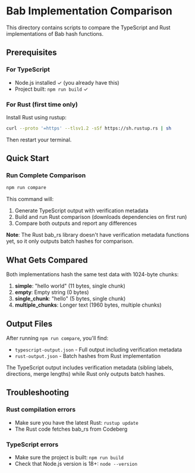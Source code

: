 # Bab Implementation Comparison

This directory contains scripts to compare the TypeScript and Rust
implementations of Bab hash functions.


## Prerequisites

### For TypeScript

- Node.js installed ✓ (you already have this)
- Project built: `npm run build` ✓

### For Rust (first time only)

Install Rust using rustup:
```bash
curl --proto '=https' --tlsv1.2 -sSf https://sh.rustup.rs | sh
```
Then restart your terminal.

## Quick Start

### Run Complete Comparison

```bash
npm run compare
```

This command will:
1. Generate TypeScript output with verification metadata
2. Build and run Rust comparison (downloads dependencies on first run)
3. Compare both outputs and report any differences

**Note**: The Rust bab_rs library doesn't have verification metadata functions yet, so it only outputs batch hashes for comparison.

## What Gets Compared

Both implementations hash the same test data with 1024-byte chunks:

1. **simple**: "hello world" (11 bytes, single chunk)
2. **empty**: Empty string (0 bytes)
3. **single_chunk**: "hello" (5 bytes, single chunk)
4. **multiple_chunks**: Longer text (1960 bytes, multiple chunks)

## Output Files

After running `npm run compare`, you'll find:
- `typescript-output.json` - Full output including verification metadata
- `rust-output.json` - Batch hashes from Rust implementation

The TypeScript output includes verification metadata (sibling labels, directions, merge lengths) while Rust only outputs batch hashes.

## Troubleshooting

### Rust compilation errors
- Make sure you have the latest Rust: `rustup update`
- The Rust code fetches bab_rs from Codeberg

### TypeScript errors
- Make sure the project is built: `npm run build`
- Check that Node.js version is 18+: `node --version`
